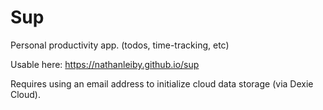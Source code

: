 # Sup

Personal productivity app. (todos, time-tracking, etc)

Usable here:
https://nathanleiby.github.io/sup

Requires using an email address to initialize cloud data storage (via Dexie Cloud).
